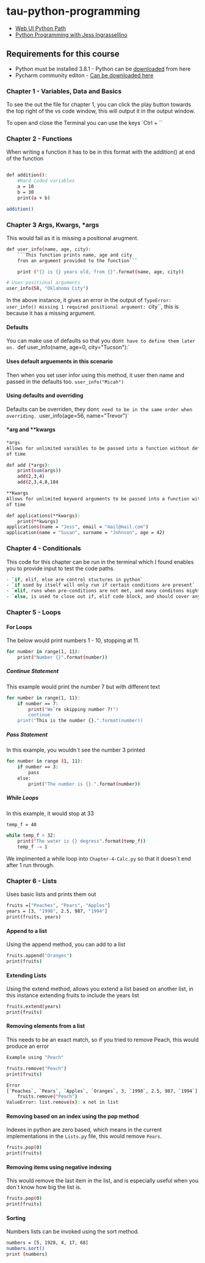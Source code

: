 # tau-python-programming

- [Web UI Python Path](https://testautomationu.applitools.com/learningpaths.html?id=web-ui-python-path)  
- [Python Programming with Jess Ingrassellino](https://testautomationu.applitools.com/python-tutorial/)

## Requirements for this course

- Python must be installed 3.8.1 - Python can be [downloaded](https://www.python.org/downloads/) from here
- Pycharm community editon - [Can be downloaded here](https://www.jetbrains.com/pycharm/download/#section=windows)

### Chapter 1 - Variables, Data and Basics

To see the out the file for chapter 1, you can click the play button towards the top right of the vs code window, this will output it in the output window.

To open and close the Terminal you can use the keys `Ctrl + ``

### Chapter 2 - Functions

When writing a function it has to be in this format with the addition() at end of the function

```bash

def addition():
    #Hard coded variables
    a = 10
    b = 30
    print(a + b)

addition()
```

### Chapter 3 Args, Kwargs, *args

This would fail as it is missing a positional arugment.

```bash
def user_info(name, age, city):
    ```This function prints name, age and city
    fron an argument provided to the function```

    print ("{} is {} years old, from {}".format(name, age, city))

# Uses positional arguments
user_info(58, "Oklahoma City")
```

In the above instance, it gives an error in the output of `TypeError: user_info() missing 1 required positional argument: `city``, this is because it has a missing argument.

#### Defaults

You can make use of defaults so that you don`t have to define them later on.
`def user_info(name, age=0, city="Tucson"):`

#### Uses default arguements in this scenario

Then when you set user infor using this method, it user then name and passed in the defaults too.
`user_info("Micah")`

#### Using defaults and overriding

Defaults can be overriden, they don`t need to be in the same order when overriding.
`user_info(age=56, name="Trevor")`

#### *arg and **kwargs

```bash
*args
Allows for unlimited varaibles to be passed into a function without defining them ahead
of time

def add (*args):
    print(sum(args))
    add(2,3,4)
    add(2,3,4,8,184

**Kwargs 
Allows for unlimited keyword arguments to be passed into a function without defining them ahead 
of time

def applications(**kwargs):
    print(**kwargs)
applications(name = "Jess", email = "mail@mail.com")
application(name = "Susan", surname = "Johnson", age = 42)
```

### Chapter 4 - Conditionals

This code for this chapter can be run in the terminal which I found enables you to provide input to test the code paths.

```bash
- `if, elif, else are control stuctures in python`
- `if used by itself will only run if certain conditions are present`
- `elif, runs when pre-conditions are not met, and many conditons might be met`
- `else, is used to close out if, elif code block, and should cover anything else`
```

### Chapter 5 - Loops

#### For Loops

The below would print numbers 1 - 10, stopping at 11.

```bash
for number in range(1, 11):
    print("Number {}".format(number))
```

##### Continue Statement

This example would print the number 7 but with different text

```bash
for number in range(1, 11):
    if number == 7:
        print("We`re skipping number 7!")
        continue
    print("This is the number {}.".format(number))
```

##### Pass Statement

In this example, you wouldn`t see the number 3 printed
```bash
for number in range (1, 11):
    if number == 3:
        pass
    else:
        print("The number is {}.".format(number))
```

##### While Loops

In this example, it would stop at 33

```bash
temp_f = 40

while temp_f > 32:
    print("The water is {} degress".format(temp_f))
    temp_f -= 1
```

We implmented a while loop into `Chapter-4-Calc.py` so that it doesn`t end after 1 run through.

### Chapter 6 - Lists

Uses basic lists and prints them out
```bash
fruits =["Peaches", "Pears", "Apples"]
years = [3, "1998", 2.5, 987, "1994"]
print(fruits, years)
```

#### Append to a list

Using the append method, you can add to a list

```bash
fruits.append("Oranges")
print(fruits)
```

#### Extending Lists

Using the extend method, allows you extend a list based on another list, in this instance extending fruits to include the years list

```bash
fruits.extend(years)
print(fruits)
```

#### Removing elements from a list

This needs to be an exact match, so if you tried to remove Peach, this would produce an error

```bash
Example using "Peach"

fruits.remove("Peach")
print(fruits)

Error
[`Peaches`, `Pears`, `Apples`, `Oranges`, 3, `1998`, 2.5, 987, `1994`]
    fruits.remove("Peach")
ValueError: list.remove(x): x not in list
```

#### Removing based on an index using the pop method

Indexes in python are zero based, which means in the current implementations in the `Lists.py` file, this would remove `Pears`.

```bash
fruits.pop(0)
print(fruits)
```

#### Removing items using negative indexing

This would remove the last item in the list, and is especially useful when you don`t know how big the list is.

```bash
fruits.pop(0)
print(fruits)
```

#### Sorting

Numbers lists can be invoked using the sort method.

```bash
numbers = [5, 1928, 4, 17, 68]
numbers.sort()
print (numbers)
```
